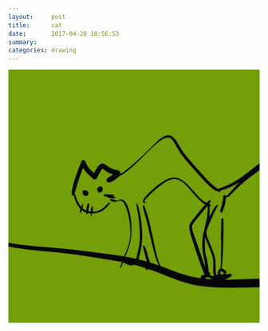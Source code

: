```yaml
---
layout:     post
title:      cat
date:       2017-04-28 18:56:53
summary:    
categories: drawing
---
```

![cat](/images/diary/cat.png ".")
